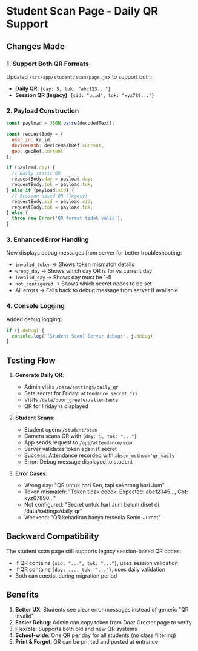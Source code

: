 # Student Scan Page - Daily QR Support

## Changes Made

### 1. Support Both QR Formats
Updated `/src/app/student/scan/page.jsx` to support both:
- **Daily QR**: `{day: 5, tok: "abc123..."}`
- **Session QR (legacy)**: `{sid: "uuid", tok: "xyz789..."}`

### 2. Payload Construction
```javascript
const payload = JSON.parse(decodedText);

const requestBody = {
  user_id: kr_id,
  deviceHash: deviceHashRef.current,
  geo: geoRef.current
};

if (payload.day) {
  // Daily static QR
  requestBody.day = payload.day;
  requestBody.tok = payload.tok;
} else if (payload.sid) {
  // Session-based QR (legacy)
  requestBody.sid = payload.sid;
  requestBody.tok = payload.tok;
} else {
  throw new Error('QR format tidak valid');
}
```

### 3. Enhanced Error Handling
Now displays debug messages from server for better troubleshooting:

- `invalid_token` → Shows token mismatch details
- `wrong_day` → Shows which day QR is for vs current day
- `invalid_day` → Shows day must be 1-5
- `not_configured` → Shows which secret needs to be set
- All errors → Falls back to debug message from server if available

### 4. Console Logging
Added debug logging:
```javascript
if (j.debug) {
  console.log('[Student Scan] Server debug:', j.debug);
}
```

## Testing Flow

1. **Generate Daily QR**:
   - Admin visits `/data/settings/daily_qr`
   - Sets secret for Friday: `attendance_secret_fri`
   - Visits `/data/door_greeter/attendance`
   - QR for Friday is displayed

2. **Student Scans**:
   - Student opens `/student/scan`
   - Camera scans QR with `{day: 5, tok: "..."}`
   - App sends request to `/api/attendance/scan`
   - Server validates token against secret
   - Success: Attendance recorded with `absen_method='qr_daily'`
   - Error: Debug message displayed to student

3. **Error Cases**:
   - Wrong day: "QR untuk hari Sen, tapi sekarang hari Jum"
   - Token mismatch: "Token tidak cocok. Expected: abc12345..., Got: xyz67890..."
   - Not configured: "Secret untuk hari Jum belum diset di /data/settings/daily_qr"
   - Weekend: "QR kehadiran hanya tersedia Senin-Jumat"

## Backward Compatibility

The student scan page still supports legacy session-based QR codes:
- If QR contains `{sid: "...", tok: "..."}`, uses session validation
- If QR contains `{day: ..., tok: "..."}`, uses daily validation
- Both can coexist during migration period

## Benefits

1. **Better UX**: Students see clear error messages instead of generic "QR invalid"
2. **Easier Debug**: Admin can copy token from Door Greeter page to verify
3. **Flexible**: Supports both old and new QR systems
4. **School-wide**: One QR per day for all students (no class filtering)
5. **Print & Forget**: QR can be printed and posted at entrance
